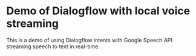 # Demo of Dialogflow with local voice streaming

This is a demo of using Dialogflow intents with Google Speech API streaming speech to text in real-time.
